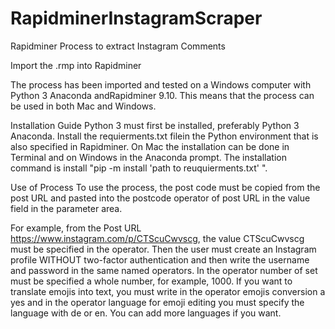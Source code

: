 # RapidminerInstagramScraper
Rapidminer Process to extract Instagram Comments

Import the .rmp into Rapidminer

The process has been imported and tested on a Windows computer with Python 3 Anaconda andRapidminer 9.10. 
This means that the process can be used in both Mac and Windows. 

Installation Guide
Python 3 must first be installed, preferably Python 3 Anaconda. 
Install the requierments.txt filein the Python environment that is also specified in Rapidminer. 
On Mac the installation can be done in Terminal and on Windows in the Anaconda prompt. 
The installation command is install "pip -m install 'path to reuquierments.txt' ".

Use of Process
To use the process, the post code must be copied from the post URL and pasted into the postcode operator of post URL in the value field in the parameter area. 

For example, from the Post URL https://www.instagram.com/p/CTScuCwvscg, the value CTScuCwvscg must be specified in the operator. Then the user must create an Instagram profile WITHOUT two-factor authentication and then write the username and password in the same named operators. In the operator number of set must be specified a whole number, for example, 1000. 
If you want to translate emojis into text, you must write in the operator emojis conversion a yes and in the operator language for emoji editing you must  specify the language with de or en.
You can add more languages if you want. 
